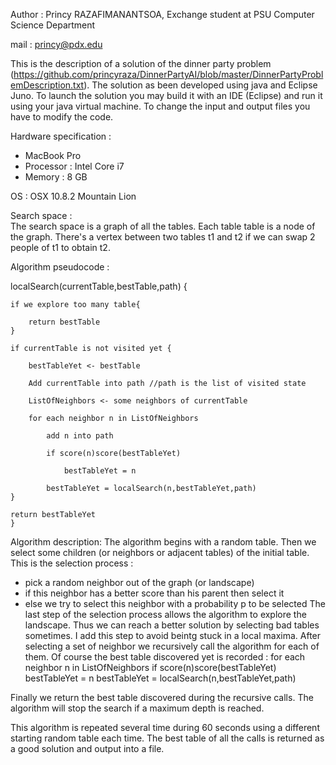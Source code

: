  Author : Princy RAZAFIMANANTSOA, Exchange student at PSU Computer Science Department

 mail : princy@pdx.edu


 This is the description of a solution of the dinner party problem (https://github.com/princyraza/DinnerPartyAI/blob/master/DinnerPartyProblemDescription.txt).
 The solution as been developed using java and Eclipse Juno. 
 To launch the solution you may build it with an IDE (Eclipse) and run it using your java   virtual machine. 
 To change the input and output files you have to modify the code.

 Hardware specification :
  - MacBook Pro
  - Processor : Intel Core i7
  - Memory : 8 GB
 
 OS : OSX 10.8.2 Mountain Lion
 
 Search space :  
 The search space is a graph of all the tables. Each table table is a node of the graph. 
 There's a vertex between two tables t1 and t2 if we can swap 2 people of t1 to obtain t2.
 
 Algorithm pseudocode :


 localSearch(currentTable,bestTable,path) {
 
  	if we explore too many table{
  
		return bestTable
	}
		
	if currentTable is not visited yet {
	
		bestTableYet <- bestTable
		
		Add currentTable into path //path is the list of visited state
		
		ListOfNeighbors <- some neighbors of currentTable
		
		for each neighbor n in ListOfNeighbors
		
			add n into path
			
			if score(n)score(bestTableYet)
			
				bestTableYet = n
				
			bestTableYet = localSearch(n,bestTableYet,path)
	}
			
	return bestTableYet
	}
  
 Algorithm description:
 The algorithm begins with a random table. Then we select some children (or neighbors or adjacent tables) of the initial table.
 This is the selection process :
   - pick a random neighbor out of the graph (or landscape)
   - if this neighbor has a better score than his parent then select it
   - else we try to select this neighbor with a probability p to be selected
 The last step of the selection process allows the algorithm to explore the landscape. Thus we can reach a better solution by selecting bad tables sometimes.
 I add this step to avoid beintg stuck in a local maxima.
 After selecting a set of neighbor we recursively call the algorithm for each of them. Of course the best table discovered yet is recorded :
	 for each neighbor n in ListOfNeighbors
		if score(n)score(bestTableYet)
			bestTableYet = n
		bestTableYet = localSearch(n,bestTableYet,path)
  
 Finally we return the best table discovered during the recursive calls. The algorithm will stop the search if a maximum depth is reached.
  
 This algorithm is repeated several time during 60 seconds using a different starting random table each time.
 The best table of all the calls is returned as a good solution and output into a file.
